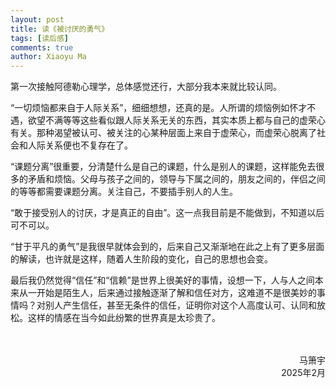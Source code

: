 ```yaml
---
layout: post
title: 读《被讨厌的勇气》
tags: [读后感]
comments: true
author: Xiaoyu Ma
---
```


第一次接触阿德勒心理学，总体感觉还行，大部分我本来就比较认同。

“一切烦恼都来自于人际关系”，细细想想，还真的是。人所谓的烦恼例如怀才不遇，欲望不满等等这些看似跟人际关系无关的东西，其实本质上都与自己的虚荣心有关。那种渴望被认可、被关注的心某种层面上来自于虚荣心，而虚荣心脱离了社会和人际关系便也不复存在了。

“课题分离”很重要，分清楚什么是自己的课题，什么是别人的课题，这样能免去很多的矛盾和烦恼。父母与孩子之间的，领导与下属之间的，朋友之间的，伴侣之间的等等都需要课题分离。关注自己，不要插手别人的人生。

“敢于接受别人的讨厌，才是真正的自由”。这一点我目前是不能做到，不知道以后可不可以。

“甘于平凡的勇气”是我很早就体会到的，后来自己又渐渐地在此之上有了更多层面的解读，也许就是这样，随着人生阶段的变化，自己的思想也会变。

最后我仍然觉得“信任”和“信赖”是世界上很美好的事情，设想一下，人与人之间本来从一开始是陌生人，后来通过接触逐渐了解和信任对方，这难道不是很美妙的事情吗？对别人产生信任，甚至无条件的信任，证明你对这个人高度认可、认同和放松。这样的情感在当今如此纷繁的世界真是太珍贵了。



<br />
<br />
<div style="text-align: right"> 马箫宇 </div>
<div style="text-align: right"> 2025年2月 </div>
